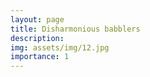 ```yaml
---
layout: page
title: Disharmonious babblers
description:
img: assets/img/12.jpg
importance: 1
---
```

